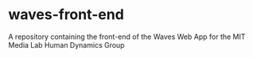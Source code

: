 # waves-front-end
A repository containing the front-end of the Waves Web App for the MIT Media Lab Human Dynamics Group
